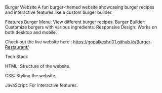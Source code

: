Burger Website
A fun burger-themed website showcasing burger recipes and interactive features like a custom burger builder.

Features
Burger Menu: View different burger recipes.
Burger Builder: Customize burgers with various ingredients.
Responsive Design: Works on both desktop and mobile.

Check out the live website here : https://gopalkeshri01.github.io/Burger-Restaurant/

Tech Stack

HTML: Structure of the website.

CSS: Styling the website.

JavaScript: For interactive features.

